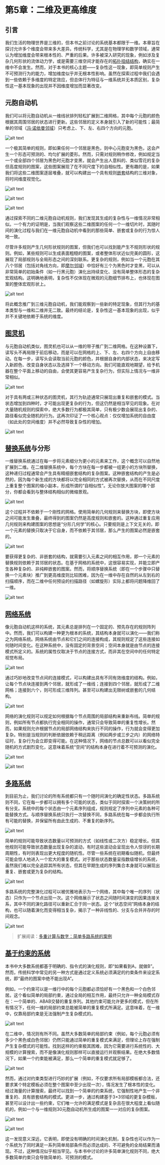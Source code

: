 # 第5章：二维及更高维度

## 引言

我们生活的物理世界是三维的，但本书之前讨论的系统基本都限于一维。本章旨在探讨允许多个维度会带来多大差异。传统科学，尤其是在物理学和数学领域，通常认为增加维度会带来根本性的、严重的后果。许多被深入研究的现象，例如涉及复杂几何形状的流体动力学，或是需要三维空间才能存在的[拓扑扭结结构](annotation:topological-knots)，确实在一维中不会发生。然而，对于本书的核心主题——复杂性这一现象，即简单规则产生不可预测行为的能力，增加维度似乎并无根本性影响。虽然在探索过程中我们会遇到一些依赖于多维度的特定效应，但总体行为特征与一维系统并无本质区别，复杂性这一基本现象的出现并不因维度增加而显著改变。

## 元胞自动机

我们可以将元胞自动机从一维线状排列轻松扩展到二维网格，其中每个元胞的颜色根据其周围邻居的状态进行更新。这些邻居的定义本身就引入了新的可能性；最简单的邻域（[冯·诺依曼邻域](annotation:von-neumann-neighborhood)）只考虑上、下、左、右四个方向的元胞。

![alt text](../../images/chapter5/image.png)

一个极其简单的规则，即如果任何一个邻居是黑色，则中心元胞变为黑色，这会产生一个形态可预测的、均匀扩展的菱形。然而，只需对规则稍作修改，例如规定当一个或全部四个邻居为黑色时元胞才变黑，就会产生出人意料的、类似雪花的复杂但高度规则的图案，这些图案展现了在不同尺度下的自相似性。更有趣的是，如果我们将这些二维图案逐层堆叠，就可以构建出一个具有规则[嵌套](annotation:nested-patterns)结构的三维对象，将时间维度视觉化。

![alt text](../../images/chapter5/image-1.png)

![alt text](../../images/chapter5/image-2.png)

![alt text](../../images/chapter5/image-3.png)

通过探索不同的二维元胞自动机规则，我们发现其生成的复杂性与一维情况非常相似。一个有力的证明是，当我们观察这些二维图案的任何一个一维切片时，其随时间的演化过程与我们在一维元胞自动机中看到的那些简单、嵌套或复杂的行为惊人地一致。

尽管许多规则产生几何形状规则的图案，但我们也可以找到能产生不规则形状的规则。例如，某些规则可以生成表面粗糙的图案，或者整体形状近似完美的圆形，这展现了局部规则与全局形态之间的深刻联系。更复杂的规则，例如当一个元胞在其八个邻居（包括对角线方向，即[摩尔邻域](annotation:moore-neighborhood)）中恰好有三个为黑色时才变黑，可以从非常简单的初始条件（如一行黑元胞）演化出持续变化、没有简单整体形态的复杂宏观结构。这明确地表明，复杂性不仅体现在微观的元胞细节排布上，也体现在图案的整体宏观形状上。

![alt text](../../images/chapter5/image-4.png)

将此概念推广到三维元胞自动机，我们能观察到一些新的特定现象，但其行为的基本类型与一维和二维并无二致。最终的结论是，复杂性这一基本现象的出现，似乎并不关键地依赖于系统的维度。

## [图灵机](annotation:turing-machines)

与元胞自动机类似，图灵机也可以从一维的带子推广到二维网格。在这种设置下，读写头不再局限于前后移动，而是可以在网格的上、下、左、右四个方向上自由移动。在每一步，读写头会读取当前元胞的颜色，并根据自身的内部状态，来决定写入新颜色、改变自身状态以及选择下一个移动方向。我们可能直观地期望，给予机器在整个平面上移动的自由，会使其更容易产生复杂行为，但实际上情况与一维非常相似。

![alt text](../../images/chapter5/image-5.png)

对于具有两或三种状态的图灵机，其行为轨迹通常只展现出重复和嵌套的模式。当状态增加到四种时，才可能出现更复杂的行为，但这仍然是相当罕见的现象。在对大量随机规则的探索中，绝大多数行为都极其简单，只有极少数会展现出复杂的、路径看似完全随机的行为。这再次印证了一个核心观点：仅仅增加系统的自由度（如此处的空间维度）并不必然导致复杂性的增加。

![alt text](../../images/chapter5/image-6.png)

## [替换系统](annotation:substitution-systems)与分形

一维替换系统通过在每一步将元素细分为更小的元素来工作，这个概念可以自然地扩展到二维。在二维替换系统中，每个方块在每一步都被一组更小的方块所替换，这种递归过程通常会产生具有精细嵌套结构的复杂图案。这种嵌套结构的产生是必然的，因为每个新生成的方块都将以完全相同的方式被再次替换，从而在不同尺度上重复整个图案的缩小副本，形成所谓的“自相似性”。无论你放大图案的哪个部分，你都会看到与整体结构相似的微缩景观。

![alt text](../../images/chapter5/image-7.png)

这个过程并不依赖于一个刚性的网格。使用简单的几何规则来替换方块，即使方块之间可能发生重叠，最终得到的图案仍然是高度规则和嵌套的。这种通过重复应用几何规则来构建图案的思想是“分形几何学”的核心。只要规则是上下文无关的，即一个元素的替换只取决于它自身，而不依赖于其邻居，那么产生的图案必然是嵌套的。

![alt text](../../images/chapter5/image-8.png)

要获得更复杂的、非嵌套的结构，就需要引入元素之间的相互作用，即一个元素的替换规则依赖于其邻居的状态。在基于网格的系统中，这很容易实现，并能立即产生各种复杂的、非纯粹嵌套的图案。然而，将顺序替换系统（即在一个步骤中只替换一个元素块）推广到更高维度则比较困难，因为在一维中存在自然的从左到右的扫描顺序，而在二维中任何预设的扫描路径（如螺旋形）实际上都将问题降维回了一维。

![alt text](../../images/chapter5/image-9.png)

## [网络系统](annotation:network-systems)

像元胞自动机这样的系统，其元素总是排列在一个固定的、预先存在的规则阵列中。然而，我们可以构建一种更为根本的系统，其结构本身就可以演化——我们称之为网络系统。网络系统由节点和它们之间的连接构成，其规则规定了这些连接如何随时间变化。在这种系统中，没有固定的背景空间；空间本身就是由节点的连接模式所定义的。系统的属性仅取决于节点的连接方式，而非其在空间中的任何特定视觉布局。

![alt text](../../images/chapter5/image-10.png)

通过巧妙地改变节点间的连接模式，可以构建出具有不同有效维度的结构。例如，让每个节点块连接到两个邻居，就形成了一维线；连接到四个邻居，就形成了二维网格；连接到六个，则可形成三维阵列。甚至可以构建出无限树或嵌套的几何结构。

![alt text](../../images/chapter5/image-11.png)

网络的演化规则可以规定如何根据每个节点周围的局部结构来重新布线。简单的规则，例如所有节点都执行完全相同的操作，通常只会导致简单的重复性增长。然而，如果规则允许根据节点的局部网络结构来执行不同的操作，行为就会变得更加复杂。特别是当规则的判断依据依赖于稍远距离（例如两步或三步之内）的网络特征时，复杂行为会立即变得可能。在这种情况下，网络的节点总数可以以看似完全随机的方式剧烈变化，这意味着系统“空间”的结构本身在进行着不可预测的演化。

![alt text](../../images/chapter5/image-12.png)

![alt text](../../images/chapter5/image-13.png)

## [多路系统](annotation:multiway-systems)

到目前为止，我们讨论的所有系统都只有一个随时间演化的确定性状态。多路系统则不同，它在每一步都可以拥有多个可能的状态，类似于同时探索一个决策树的所有分支。系统中的每个状态由一个元素序列组成，规则规定了序列中元素的各种可能替换方式。与顺序替换系统只执行一次替换不同，多路系统在每一步都会执行所有可能的替换，并保留所有由此生成的、不重复的新序列。

![alt text](../../images/chapter5/image-14.png)

简单的规则可能导致状态数量以可预测的方式（如线性或二次方）稳定增长。但其他规则可能导致状态数量出现复杂的波动，有时这些波动会呈现出令人惊讶的长期周期性，有时则表现出更大程度的随机性。尽管一些系统在初期看似随机，但最终可能会惊人地进入一个宏大的重复模式。对于那些状态数量呈指数级增长的系统，虽然我们难以完全追踪其所有状态，但其在早期生成的序列集合本身就可以展现出重复、嵌套或更为复杂的结构。

![alt text](../../images/chapter5/image-15.png)

多路系统的完整演化过程可以被优雅地表示为一个网络，其中每个唯一的序列（状态）只作为一个节点出现一次。这个网络展示了状态之间随时间演变的因果连接关系，其中不同的演化路径可以重新汇合于同一状态。这个“状态空间”网络本身的结构，也可以随着演化而变得相当复杂，揭示了一种非线性的、分支与合并并存的时间观念。

![alt text](../../images/chapter5/image-16.png)

> 扩展阅读：[多重计算与数字：简单多路系统的案例](https://bulletins.wolframphysics.org/2021/10/multicomputation-with-numbers-the-case-of-simple-multiway-systems/)

## [基于约束的系统](annotation:constraint-based-systems)

本书中大多数系统都基于明确的、指令式的演化规则，即“如果看到A，就做B”。然而，传统科学中常见的另一种方式是通过定义系统必须满足的约束条件来设定系统，即“最终的图案中绝不能出现A”。

例如，一个约束可以是一维行中的每个元胞都必须恰好有一个黑色和一个白色邻居。这个看似简单的局部约束，通过全局的相互作用，最终只允许一种全局模式存在：一个简单的、ABAB交替的重复序列。其他约束可能允许更多的模式，但在所有情况下，任何一维的局部约束总能被简单的重复模式所满足。这意味着，在一维中，仅靠局部约束是无法强制产生复杂模式的。

![alt text](../../images/chapter5/image-17.png)

在二维中，情况则有所不同。虽然大多数简单的局部约束（例如，每个元胞必须有多少个黑色或白色邻居）仍然只能通过简单的重复模式来满足，但理论上存在强制产生复杂模式的可能性。找到这样的约束极其困难，因为它需要进行系统性的、大规模的计算搜索，而不是像演化规则那样可以直接运行并观察结果。在绝大多数情况下，如果一个约束能被满足，那么一个简单的重复模式就足够了。

![alt text](../../images/chapter5/image-18.png)

然而，通过对约束类型进行巧妙的扩展（例如，不仅要求所有局部模板都合法，还要求某个特定模板必须在整个图案中至少出现一次），情况发生了根本性的变化。经过海量的计算搜索，最终可以找到一个简单的约束系统，它强制性地产生一个非重复的、具有嵌套结构的模式。更进一步，通过构建基于3×3邻域的更复杂模板，甚至可以设计出一些约束，它们唯一允许的满足模式是复杂且在很大程度上看似随机的，例如一个与一维规则30元胞自动机所生成的图案一一对应的复杂图案。

![alt text](../../images/chapter5/image-20.png)

![alt text](../../images/chapter5/image-19.png)

这一发现意义深远，它表明，即使没有明确的时间演化机制，复杂性也可以作为一个系统为了同时满足一系列简单局部条件而必须达成的、不可避免的全局结果而涌现。不过，这种情况似乎相当罕见。与本书中讨论的许多简单演化规则不同，绝大多数简单约束只会导致简单的、可预测的模式。
